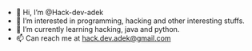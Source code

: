 - 👋 Hi, I’m @Hack-dev-adek
- 👀 I’m interested in programming, hacking and other interesting stuffs.
- 🌱 I’m currently learning hacking, java and python.
- 📫 Can reach me at hack.dev.adek@gmail.com

<!---
Hack-dev-adek/Hack-dev-adek is a ✨ special ✨ repository because its `README.md` (this file) appears on your GitHub profile.
You can click the Preview link to take a look at your changes.
--->
